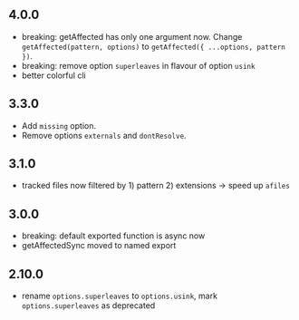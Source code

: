 ## 4.0.0

- breaking: getAffected has only one argument now. Change `getAffected(pattern, options)` to `getAffected({ ...options, pattern })`.
- breaking: remove option `superleaves` in flavour of option `usink`
- better colorful cli

## 3.3.0

- Add `missing` option.
- Remove options `externals` and `dontResolve`.

## 3.1.0

- tracked files now filtered by 1) pattern 2) extensions → speed up `afiles`

## 3.0.0

- breaking: default exported function is async now
- getAffectedSync moved to named export

## 2.10.0

- rename `options.superleaves` to `options.usink`, mark `options.superleaves` as deprecated
